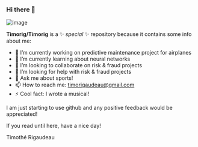 ### Hi there 👋
![image](https://user-images.githubusercontent.com/96749576/172029002-44e56875-526b-462b-9ded-b9355faf6cc1.png)

**Timorig/Timorig** is a ✨ _special_ ✨ repository because it contains some info about me:

- 🔭 I’m currently working on predictive maintenance project for airplanes
- 🌱 I’m currently learning about neural networks
- 👯 I’m looking to collaborate on risk & fraud projects
- 🤔 I’m looking for help with risk & fraud projects
- 💬 Ask me about sports!
- 📫 How to reach me: timorigaudeau@gmail.com
- ⚡ Cool fact: I wrote a musical!

I am just starting to use github and any positive feedback would be appreciated!

If you read until here, have a nice day!

Timothé Rigaudeau
